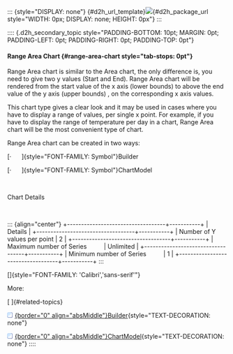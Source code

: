 ::: {style="DISPLAY: none"}
[](ms-xhelp:///?Id=d2h_url_template){#d2h_url_template}![](!package_url!){#d2h_package_url style="WIDTH: 0px; DISPLAY: none; HEIGHT: 0px"}
:::

:::: {.d2h_secondary_topic style="PADDING-BOTTOM: 10pt; MARGIN: 0pt; PADDING-LEFT: 0pt; PADDING-RIGHT: 0pt; PADDING-TOP: 0pt"}
#### Range Area Chart {#range-area-chart style="tab-stops: 0pt"}

Range Area chart is similar to the Area chart, the only difference is, you need to give two y values (Start and End). Range Area chart will be rendered from the start value of the x axis (lower bounds) to above the end value of the y axis (upper bounds) , on the corresponding x axis values.

This chart type gives a clear look and it may be used in cases where you have to display a range of values, per single x point. For example, if you have to display the range of temperature per day in a chart, Range Area chart will be the most convenient type of chart.                       

Range Area chart can be created in two ways:

[·      ]{style="FONT-FAMILY: Symbol"}Builder

[·      ]{style="FONT-FAMILY: Symbol"}ChartModel

 

Chart Details

 

::: {align="center"}
+-----------------------------------+-----------+
| Details                                       |
+-----------------------------------+-----------+
| Number of Y values per point      | 2         |
+-----------------------------------+-----------+
| Maximum number of Series          | Unlimited |
+-----------------------------------+-----------+
| Minimum number of Series          | 1         |
+-----------------------------------+-----------+
:::

[]{style="FONT-FAMILY: 'Calibri','sans-serif'"} 

More:

[ ]{#related-topics}

[![](button.gif){border="0" align="absMiddle"}Builder](ms-xhelp:///?Id=d6c8d7f6-800d-4d6a-a76e-922963baf301){style="TEXT-DECORATION: none"}

[![](button.gif){border="0" align="absMiddle"}ChartModel](ms-xhelp:///?Id=db2d2203-c1c4-4bad-b357-8056adbfb410){style="TEXT-DECORATION: none"}
::::
